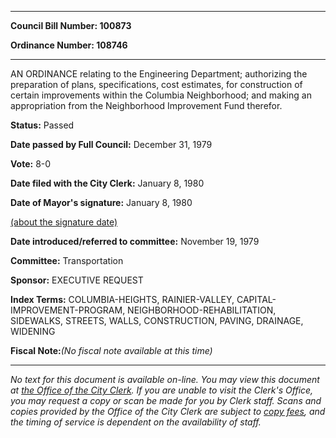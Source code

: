 

********

**Council Bill Number: 100873**
   
**Ordinance Number: 108746**
********

 AN ORDINANCE relating to the Engineering Department; authorizing the preparation of plans, specifications, cost estimates, for construction of certain improvements within the Columbia Neighborhood; and making an appropriation from the Neighborhood Improvement Fund therefor.

**Status:** Passed
   
**Date passed by Full Council:** December 31, 1979
   
**Vote:** 8-0
   
**Date filed with the City Clerk:** January 8, 1980
   
**Date of Mayor's signature:** January 8, 1980
   
[(about the signature date)](/~public/approvaldate.htm)
   
   
   
**Date introduced/referred to committee:** November 19, 1979
   
**Committee:** Transportation
   
**Sponsor:** EXECUTIVE REQUEST
   
   
**Index Terms:** COLUMBIA-HEIGHTS, RAINIER-VALLEY, CAPITAL-IMPROVEMENT-PROGRAM, NEIGHBORHOOD-REHABILITATION, SIDEWALKS, STREETS, WALLS, CONSTRUCTION, PAVING, DRAINAGE, WIDENING

**Fiscal Note:**_(No fiscal note available at this time)_
********

_No text for this document is available on-line. You may view this document at [the Office of the City Clerk](http://www.seattle.gov/leg/clerk/contactUs.htm). If you are unable to visit the Clerk's Office, you may request a copy or scan be made for you by Clerk staff. Scans and copies provided by the Office of the City Clerk are subject to [copy fees](http://clerk.seattle.gov/~public/clerkfees.htm), and the timing of service is dependent on the availability of staff._

